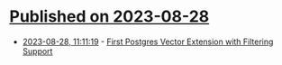 # [Published on 2023-08-28](index.md)

* [2023-08-28, 11:11:19](https://lobste.rs/s/fyvcsx/first_postgres_vector_extension_with) - [First Postgres Vector Extension with Filtering Support](https://modelz.ai/blog/pgvecto-rs-condition-filtering)
